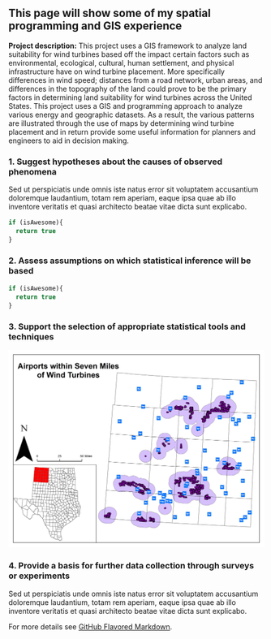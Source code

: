 ## This page will show some of my spatial programming and GIS experience

**Project description:** This project uses a GIS framework to analyze land suitability for wind turbines based off the impact certain factors such as environmental, ecological, cultural, human settlement, and physical infrastructure have on wind turbine placement. More specifically differences in wind speed; distances from a road network, urban areas, and differences in the topography of the land could prove to be the primary factors in determining land suitability for wind turbines across the United States. This project uses a GIS and programming approach to analyze various energy and geographic datasets. As a result, the various patterns are illustrated through the use of maps by determining wind turbine placement and in return provide some useful information for planners and engineers to aid in decision making.

### 1. Suggest hypotheses about the causes of observed phenomena

Sed ut perspiciatis unde omnis iste natus error sit voluptatem accusantium doloremque laudantium, totam rem aperiam, eaque ipsa quae ab illo inventore veritatis et quasi architecto beatae vitae dicta sunt explicabo. 

```javascript
if (isAwesome){
  return true
}
```

### 2. Assess assumptions on which statistical inference will be based

```javascript
if (isAwesome){
  return true
}
```

### 3. Support the selection of appropriate statistical tools and techniques

<img src="/images/Buffer_Airport_Turbine_ArcMap.jpg">

### 4. Provide a basis for further data collection through surveys or experiments

Sed ut perspiciatis unde omnis iste natus error sit voluptatem accusantium doloremque laudantium, totam rem aperiam, eaque ipsa quae ab illo inventore veritatis et quasi architecto beatae vitae dicta sunt explicabo. 

For more details see [GitHub Flavored Markdown](https://guides.github.com/features/mastering-markdown/).
